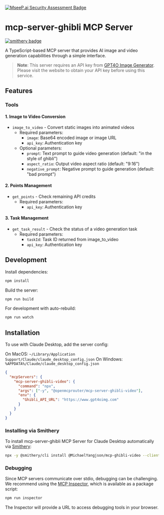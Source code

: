 [![MseeP.ai Security Assessment Badge](https://mseep.net/pr/michaelyangjson-mcp-ghibli-video-badge.png)](https://mseep.ai/app/michaelyangjson-mcp-ghibli-video)

# mcp-server-ghibli MCP Server

[![smithery badge](https://smithery.ai/badge/@MichaelYangjson/mcp-ghibli-video)](https://smithery.ai/server/@MichaelYangjson/mcp-ghibli-video)

A TypeScript-based MCP server that provides AI image and video generation capabilities through a simple interface.

> **Note**: This server requires an API key from [GPT4O Image Generator](https://www.gpt4oimg.com/). Please visit the website to obtain your API key before using this service.

## Features

### Tools

#### 1. Image to Video Conversion

- `image_to_video` - Convert static images into animated videos
  - Required parameters:
    - `image`: Base64 encoded image or image URL
    - `api_key`: Authentication key
  - Optional parameters:
    - `prompt`: Text prompt to guide video generation (default: "in the style of ghibli")
    - `aspect_ratio`: Output video aspect ratio (default: "9:16")
    - `negative_prompt`: Negative prompt to guide generation (default: "bad prompt")

#### 2. Points Management

- `get_points` - Check remaining API credits
  - Required parameters:
    - `api_key`: Authentication key

#### 3. Task Management

- `get_task_result` - Check the status of a video generation task
  - Required parameters:
    - `taskId`: Task ID returned from image_to_video
    - `api_key`: Authentication key

## Development

Install dependencies:

```bash
npm install
```

Build the server:

```bash
npm run build
```

For development with auto-rebuild:

```bash
npm run watch
```

## Installation

To use with Claude Desktop, add the server config:

On MacOS: `~/Library/Application Support/Claude/claude_desktop_config.json`
On Windows: `%APPDATA%/Claude/claude_desktop_config.json`

```json
{
  "mcpServers": {
    "mcp-server-ghibli-video": {
      "command": "npx",
      "args": ["-y", "@openmcprouter/mcp-server-ghibli-video"],
      "env": {
        "Ghibli_API_URL": "https://www.gpt4oimg.com"
      }
    }
  }
}
```

### Installing via Smithery

To install mcp-server-ghibli MCP Server for Claude Desktop automatically via [Smithery](https://smithery.ai/server/@MichaelYangjson/mcp-ghibli-video):

```bash
npx -y @smithery/cli install @MichaelYangjson/mcp-ghibli-video --client claude
```

### Debugging

Since MCP servers communicate over stdio, debugging can be challenging. We recommend using the [MCP Inspector](https://github.com/modelcontextprotocol/inspector), which is available as a package script:

```bash
npm run inspector
```

The Inspector will provide a URL to access debugging tools in your browser.
